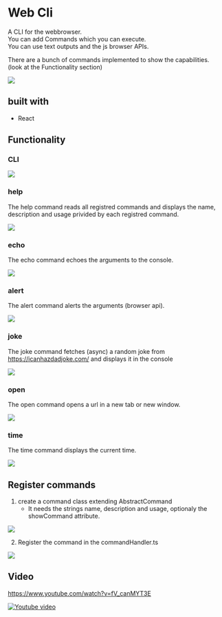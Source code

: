 # Web Cli

A CLI for the webbrowser.\
You can add Commands which you can execute.\
You can use text outputs and the js browser APIs.

There are a bunch of commands implemented to show the capabilities. (look at the Functionality section)

![](.img/help.png)

## built with

- React

## Functionality

### CLI

![](.img/init.png)

### help

The help command reads all registred commands and displays the name, description and usage privided by each registred command.

![](.img/help.png)

### echo

The echo command echoes the arguments to the console.

![](.img/echo.png)

### alert

The alert command alerts the arguments (browser api).

![](.img/alert.png)

### joke

The joke command fetches (async) a random joke from https://icanhazdadjoke.com/ and displays it in the console

![](.img/joke.png)

### open

The open command opens a url in a new tab or new window.

![](.img/open.png)

### time

The time command displays the current time.

![](.img/time.png)

## Register commands

1. create a command class extending AbstractCommand
   - It needs the strings name, description and usage, optionaly the showCommand attribute.

![](.img/commandExample.png)

2. Register the command in the commandHandler.ts

![](.img/registercommand.png)

## Video

https://www.youtube.com/watch?v=fV_canMYT3E

[![Youtube video](https://img.youtube.com/vi/fV_canMYT3E/0.jpg)](https://www.youtube.com/watch?v=fV_canMYT3E)
